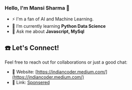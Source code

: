 ### Hello, I'm Mansi Sharma 👋

- ⚡ I'm a fan of AI and Machine Learning.
- 🌱 I’m currently learning **Python Data Science**
- 💬 Ask me about **Javascript, MySql**

## ☎️ Let's Connect!
Feel free to reach out for collaborations or just a good chat:
- 🔗 Website: [https://indiancoder.medium.com/](https://indiancoder.medium.com/)
- 📱 Link: [Sponsered](https://owhaptih.net/4/6310702)

